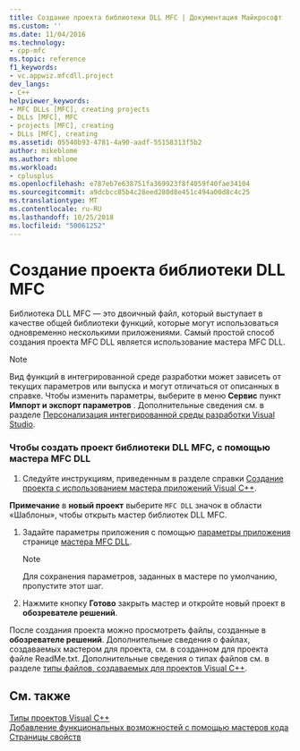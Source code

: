 ```yaml
---
title: Создание проекта библиотеки DLL MFC | Документация Майкрософт
ms.custom: ''
ms.date: 11/04/2016
ms.technology:
- cpp-mfc
ms.topic: reference
f1_keywords:
- vc.appwiz.mfcdll.project
dev_langs:
- C++
helpviewer_keywords:
- MFC DLLs [MFC], creating projects
- DLLs [MFC], MFC
- projects [MFC], creating
- DLLs [MFC], creating
ms.assetid: 05540b93-4781-4a90-aadf-55158313f5b2
author: mikeblome
ms.author: mblome
ms.workload:
- cplusplus
ms.openlocfilehash: e787eb7e638751fa369923f8f4059f40fae34104
ms.sourcegitcommit: a9dcbcc85b4c28eed280d8e451c494a00d8c4c25
ms.translationtype: MT
ms.contentlocale: ru-RU
ms.lasthandoff: 10/25/2018
ms.locfileid: "50061252"
---
```

# <a name="creating-an-mfc-dll-project"></a>Создание проекта библиотеки DLL MFC

Библиотека DLL MFC — это двоичный файл, который выступает в качестве общей библиотеки функций, которые могут использоваться одновременно несколькими приложениями. Самый простой способ создания проекта MFC DLL является использование мастера MFC DLL.

> [!NOTE]
>  Вид функций в интегрированной среде разработки может зависеть от текущих параметров или выпуска и могут отличаться от описанных в справке. Чтобы изменить параметры, выберите в меню **Сервис** пункт **Импорт и экспорт параметров** . Дополнительные сведения см. в разделе [Персонализация интегрированной среды разработки Visual Studio](/visualstudio/ide/personalizing-the-visual-studio-ide).

### <a name="to-create-an-mfc-dll-project-using-the-mfc-dll-wizard"></a>Чтобы создать проект библиотеки DLL MFC, с помощью мастера MFC DLL

1. Следуйте инструкциям, приведенным в разделе справки [Создание проекта с использованием мастера приложений Visual C++](../../ide/creating-desktop-projects-by-using-application-wizards.md).

**Примечание** в **новый проект** выберите `MFC DLL` значок в области «Шаблоны», чтобы открыть мастер библиотек DLL MFC.

1. Задайте параметры приложения с помощью [параметры приложения](../../mfc/reference/application-settings-mfc-dll-wizard.md) странице [мастера MFC DLL](../../mfc/reference/mfc-dll-wizard.md).

    > [!NOTE]
    >  Для сохранения параметров, заданных в мастере по умолчанию, пропустите этот шаг.

1. Нажмите кнопку **Готово** закрыть мастер и откройте новый проект в **обозревателе решений**.

После создания проекта можно просмотреть файлы, созданные в **обозревателе решений**. Дополнительные сведения о файлах, создаваемых мастером для проекта, см. в созданном для проекта файле ReadMe.txt. Дополнительные сведения о типах файлов см. в разделе [типы файлов, создаваемых для проектов Visual C++](../../ide/file-types-created-for-visual-cpp-projects.md).

## <a name="see-also"></a>См. также

[Типы проектов Visual C++](/visualstudio/debugger/debugging-preparation-visual-cpp-project-types)<br/>
[Добавление функциональных возможностей с помощью мастеров кода](../../ide/adding-functionality-with-code-wizards-cpp.md)<br/>
[Страницы свойств](../../ide/property-pages-visual-cpp.md)

